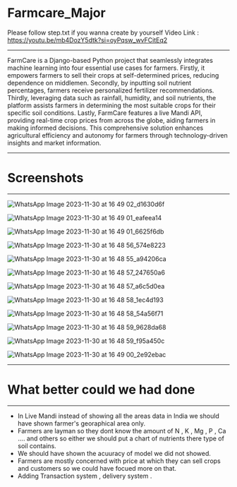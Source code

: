 # Farmcare_Major
Please follow step.txt if you wanna create by yourself
Video Link : https://youtu.be/mb4DozY5dtk?si=oyPqsw_wvFCitEq2
<hr>
FarmCare is a Django-based Python project that seamlessly integrates machine learning into four essential use cases for farmers. Firstly, it empowers farmers to sell their crops at self-determined prices, reducing dependence on middlemen. Secondly, by inputting soil nutrient percentages, farmers receive personalized fertilizer recommendations. Thirdly, leveraging data such as rainfall, humidity, and soil nutrients, the platform assists farmers in determining the most suitable crops for their specific soil conditions. Lastly, FarmCare features a live Mandi API, providing real-time crop prices from across the globe, aiding farmers in making informed decisions. This comprehensive solution enhances agricultural efficiency and autonomy for farmers through technology-driven insights and market information.
<hr>

# Screenshots
<hr>

![WhatsApp Image 2023-11-30 at 16 49 02_d1630d6f](https://github.com/aditimahabole/Farmcare_Major/assets/78752342/ee470a5f-6613-4078-a87c-1106f4551929)

![WhatsApp Image 2023-11-30 at 16 49 01_eafeea14](https://github.com/aditimahabole/Farmcare_Major/assets/78752342/962e81cf-10e1-4780-a686-db6ccfd14af4)

![WhatsApp Image 2023-11-30 at 16 49 01_6625f6db](https://github.com/aditimahabole/Farmcare_Major/assets/78752342/05f7462a-5e26-453b-a23d-e12bd2f1e435)

![WhatsApp Image 2023-11-30 at 16 48 56_574e8223](https://github.com/aditimahabole/Farmcare_Major/assets/78752342/4dfe2aa6-55e1-4a1c-b417-ae5c7e5fc509)

![WhatsApp Image 2023-11-30 at 16 48 55_a94206ca](https://github.com/aditimahabole/Farmcare_Major/assets/78752342/6bbb9347-5604-4a89-9cff-32ee215529a6)

![WhatsApp Image 2023-11-30 at 16 48 57_247650a6](https://github.com/aditimahabole/Farmcare_Major/assets/78752342/0af06954-d0ae-4670-8dd5-51eae981bff8)

![WhatsApp Image 2023-11-30 at 16 48 57_a6c5d0ea](https://github.com/aditimahabole/Farmcare_Major/assets/78752342/db99489b-3108-4d60-a115-3baf8e862e60)

![WhatsApp Image 2023-11-30 at 16 48 58_1ec4d193](https://github.com/aditimahabole/Farmcare_Major/assets/78752342/0636354e-303e-4067-bea3-6e917f564c20)

![WhatsApp Image 2023-11-30 at 16 48 58_54a56f71](https://github.com/aditimahabole/Farmcare_Major/assets/78752342/490916e5-4021-4c6f-b744-74eebb005c35)

![WhatsApp Image 2023-11-30 at 16 48 59_9628da68](https://github.com/aditimahabole/Farmcare_Major/assets/78752342/76af7fb6-fff3-4ce5-8797-fa17216ad489)

![WhatsApp Image 2023-11-30 at 16 48 59_f95a450c](https://github.com/aditimahabole/Farmcare_Major/assets/78752342/193b1f02-479a-474d-8058-d3034caffa36)

![WhatsApp Image 2023-11-30 at 16 49 00_2e92ebac](https://github.com/aditimahabole/Farmcare_Major/assets/78752342/9a0acfb2-2898-4665-ac29-f7e8f5cfcf93)

<hr>

# What better could we had done 
<hr>
<ul>
  <li>In Live Mandi instead of showing all the areas data in India we should have shown farmer's georaphical area only.</li>
  <li>Farmers are layman so they dont know the amount of N , K , Mg , P , Ca .... and others so either we should put a chart of nutrients there type of soil contains.</li>
  <li>We should have shown the acuuracy of model we did not showed.</li>
  <li>Farmers are mostly concerned with price at which they can sell crops and customers so we could have focued more on that.</li>
  <li>Adding Transaction system , delivery system .</li>
</ul>




